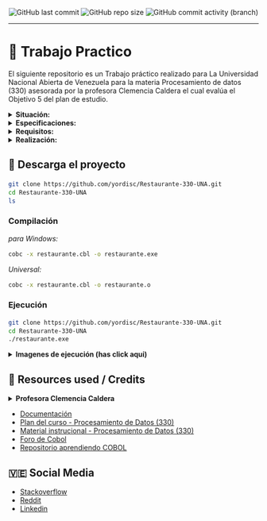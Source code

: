 <p align="center">
 
[//]: <> (site para ícones: https://shields.io/ )
 
<img alt="GitHub last commit" src="https://img.shields.io/github/last-commit/yordisc/Restaurante-330-UNA">
<img alt="GitHub repo size" src="https://img.shields.io/github/repo-size/yordisc/Restaurante-330-UNA">
<img alt="GitHub commit activity (branch)" src="https://img.shields.io/github/commit-activity/y/yordisc/Restaurante-330-UNA">

<hr>

# :blue_book: Trabajo Practico
El siguiente repositorio es un Trabajo práctico realizado para La Universidad Nacional Abierta de Venezuela para la materia Procesamiento de datos (330) asesorada por la profesora Clemencia Caldera el cual evalúa el Objetivo 5 del plan de estudio.

<details>
<summary><b>Situación:</b></summary>

Un nuevo restaurante está a punto de ser inaugurado. En este momento se le está dando los últimos toques para su apertura. El gerente a cargo del proyecto, se ha planteado la necesidad de un sistema automatizado, para llevar el servicio de pedido del cliente dentro del local.

Para satisfacer los requerimientos propuestos por el gerente, el software debe contar con las siguientes especificaciones:
</details>

<details>
<summary><b>Especificaciones:</b></summary>

### Carta del restaurante: 
Datos correspondientes a los diferentes tipos de platillos:

- Código
- Desayunos
- Entradas
- Ensaladas
- Contornos
- Carnes
- Pescados y Mariscos
- Bebidas

### Platillos por tipos: 
Datos sobre cada plato por tipo
---
- Código del platillo
- Descripción del platillo

### Meseros: Datos sobre los meseros que atienden.
- Nombre y Apellido
- Cédula

### Mesas numeradas: Datos sobre las mesas
- No. Mesa
- Mesero Asignado
- Cantidad de Mesas

### Pedidos: Datos de los pedidos realizados durante el día.
- Nº de pedido pre impreso en talonario
- Nº de mesa
- Nº de cédula del mesero
- Descripción del pedido
- Cantidad
- Precio Unitario
- Tipo de pago
- Importe
- Propina
- Enviado (s/n)

### El programa debe permitir realizar lo siguiente:
Registro y modificación de datos de:
---
- Meseros
- Pedidos
- Platillos
- Mesas

### Las siguientes consultas:
- Platillos disponibles
- Pedidos realizados por fecha
- Meseros con pedidos por Nº de Pedido
- Meseros ausentes

## ESPECIFICACIONES GENERALES PARA LA IMPLEMENTACIÓN:
El programa a realizar debe presentar un Menú con las opciones descritas a continuación.

### 1) Carta del restaurante: 
Esta opción permite ingresar o modificar los datos de los tipos de platillos que se encuentran en la carta. La clave es el código asignado por tipo.

### 2) Platillos por tipos:
Esta opción permite ingresar o modificar los datos de los diferentes platillos que conforman los tipos. La clave de acceso de cada platillo es el código asignado.

### 3) Registro de Meseros:
Esta opción permite ingresar o modificar los datos de los meseros. La clave de acceso será la cédula de cada mesero.

### 4) Registro de Mesas numeradas:
Esta opción permite ingresar o modificar los datos de las mesas que conforman el comedor. Su clave será el Nº de mesa.

### 5) Registro de Pedidos:
Esta opción permite ingresar, modificar o eliminar un pedido. Su clave será el No. de pedido.

### Consultas: El programa permitirá realizar las siguientes consultas:
- Platillos por tipos.
- Meseros ausentes o retirados por fecha
- Mesas atendidas por mesero y fecha
- Pedidos enviados y/o anulados por fecha
- Importe por pedidos y total por fecha

## Para la implementación se deberán diseñar los archivos para almacenar los datos de:
- CARTA DEL RESTAURANTE
- PLATILLOS POR TIPOS
- MESEROS
- MESAS
- PEDIDOS
</details>

<details>
<summary><b>Requisitos:</b></summary>

El programa deberá controlar la integridad de los datos, realizando validaciones como:

- No permitirá registrar el mismo pedido por dos meseros
diferentes.
- No permitirá que una mesa sea atendida por un mesero diferente al asignado. Sin embargo, en caso de su ausencia deberá la gerencia tener la opción de reasignar la mesa. (Validación especial).

De acuerdo a las especificaciones dadas:

- Aplicar los conocimientos sobre la organización de archivos.
- Elaborar un programa en COBOL que satisfaga los requerimientos planteados.
- Entregar informe que contenga lo siguiente:
* Algoritmo del programa en pseudolenguaje Listado documentado del programa (FUENTE): en el encabezado de cada procedimiento, función o sección debe incluir un breve comentario del proceso que se realiza.
* Definición de las estructuras de datos utilizadas.
* Listado de los reportes (código fuente y salida de cada reporte).
</details>

<details>
<summary><b>Realización:</b></summary>

### Planteamiento
Dadas la situación, se planeó la realización del proyecto estructurando en SQL en un principio pero se consideró la realización usando archivos CSV considerando que un establecimiento de restaurante necesita mantener un registro más cómodo y que fuera de más fácil uso, dado que TXT puede ser fácilmente manipulado por cualquier sistema de procesamiento de texto se eligió esta opción, siendo más realista y si se llega a precisar, se puede migrar a SQL dependiendo la necesidad del establecimiento.

### Entorno
Se realizó el programa en un entorno linux Fedora 37 usando de compilador GNUCobol versión 3.
  ![entorno](https://raw.githubusercontent.com/yordisc/Restaurante-330-UNA/main/imagenes/entorno.png)

### Creación
Se crearon 5 archivos TXT para poder guardar la información de la misma, todos estos fueron pensados para ser usados para CRUD y para ser trabajados en hoja de cálculo si fuese necesario:

* _carta.txt_: guarda los datos del menú.
* _platillos.csv_: guarda la lista tipos de platillos(lista).
* _meseros.txt_: guarda los datos de los meseros.
* _mesas.txt_: guarda los datos de mas mesas a usar.
* _pedidos.txt_: guarda los pedidos realizados.

Para el programa se creo el archivo __restaurante.cbl__ el cual tiene las definiciones y lógica para hacer funcional el programa.

Este contiene las rutinas necesarias, las cuales cuentan con multiples sub-rutinas necesarias para completar el sistema programado.
</details>

## :triangular_flag_on_post: Descarga el proyecto
```bash
git clone https://github.com/yordisc/Restaurante-330-UNA.git
cd Restaurante-330-UNA
ls
```

### Compilación
_para Windows:_
```bash
cobc -x restaurante.cbl -o restaurante.exe
```

_Universal:_
```bash
cobc -x restaurante.cbl -o restaurante.o
```

### Ejecución
```bash
git clone https://github.com/yordisc/Restaurante-330-UNA.git
cd Restaurante-330-UNA
./restaurante.exe
```
<details>
  <summary><b>Imagenes de ejecución (has click aqui)</b></summary>
  
  ![01](https://raw.githubusercontent.com/yordisc/Restaurante-330-UNA/main/imagenes/01.png)
  
  ![02](https://raw.githubusercontent.com/yordisc/Restaurante-330-UNA/main/imagenes/02.png)
  
  ![03](https://raw.githubusercontent.com/yordisc/Restaurante-330-UNA/main/imagenes/03.png)
  
  ![04](https://raw.githubusercontent.com/yordisc/Restaurante-330-UNA/main/imagenes/04.png)
  
  ![05](https://raw.githubusercontent.com/yordisc/Restaurante-330-UNA/main/imagenes/05.png)
  
  ![06](https://raw.githubusercontent.com/yordisc/Restaurante-330-UNA/main/imagenes/06.png)
  
  ![07](https://raw.githubusercontent.com/yordisc/Restaurante-330-UNA/main/imagenes/07.png)
  
  ![08](https://raw.githubusercontent.com/yordisc/Restaurante-330-UNA/main/imagenes/08.png)
  
</details>

## :100: Resources used / Credits 

<details>
  <summary><b>Profesora Clemencia Caldera</b></summary>
  
  * [Correo](mailto:clemenciacaldera@gmail.com)
  * [Web - Clemencia Caldera](https://asesoria-unidad-de-computacion.blogspot.com/)
  
  ![clc](https://raw.githubusercontent.com/yordisc/Restaurante-330-UNA/main/imagenes/clc.png)
</details>

* [Documentación](https://devdocs.io/gnu_cobol/)
* [Plan del curso - Procesamiento de Datos (330)](https://drive.google.com/file/d/1OO0qHJNdiKzNCs7qwBzIwBOGP2s_emLJ/view?usp=sharing)
* [Material instrucional - Procesamiento de Datos (330)](https://drive.google.com/file/d/1CQYs_G7ihq21iYfH8th7Z5KnG_EBsCjD/view?usp=share_link)
* [Foro de Cobol](cobolforo.es/)
* [Repositorio aprendiendo COBOL](https://github.com/HiroNakamura/aprendiendo-cobol/tree/master/temario)

## :venezuela: Social Media 
* [Stackoverflow](https://stackoverflow.com/users/19875787/yordisc)
* [Reddit](https://www.reddit.com/user/yordiscujar)
* [Linkedin](https://www.linkedin.com/in/yordiscujar/)
